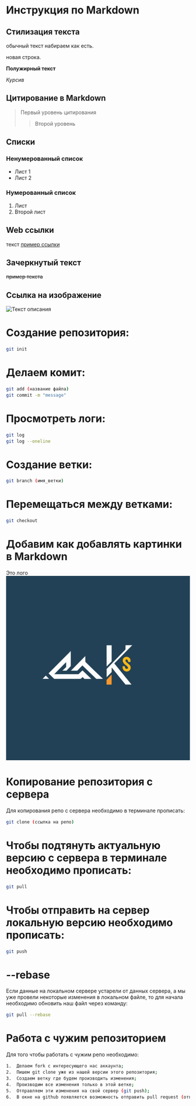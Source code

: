 # Инструкция по Markdown

## Стилизация текста
обычный текст набираем как есть.

новая строка.

**Полужирный текст**

*Курсив*

## Цитирование в Markdown
> Первый уровень цитирования
>> Второй уровень

## Списки
### Ненумерованный список
* Лист 1
* Лист 2

### Нумерованный список
1. Лист 
2. Второй лист

## Web ссылки
текст [пример ссылки](http.example.com "Всплывающая подсказка")

## Зачеркнутый текст

~~пример текста~~

## Cсылка на изображение

![Текст описания](https://www.example.com/image.jpg)


# Создание репозитория:

```sh
git init
```

# Делаем комит:

```sh
git add (название файла)
git commit -m "message"
```

# Просмотреть логи:

```sh
git log
git log --oneline
```
# Создание ветки:

```sh
git branch (имя_ветки)
```
# Перемещаться между ветками:

```sh
git checkout
```

# Добавим как добавлять картинки в Markdown

Это лого
![Лого](лого.png)

# Копирование репозитория с сервера

Для копирования репо с сервера необходимо в терминале прописать:

```sh
git clone (ссылка на репо)
```

# Чтобы подтянуть актуальную версию с сервера в терминале необходимо прописать:

```sh
git pull
```

# Чтобы отправить на сервер локальную версию необходимо прописать:

```sh
git push
```
# --rebase
Если данные на локальном сервере устарели от данных сервера, а мы уже провели некоторые изменения в локальном файле, то для начала необходимо обновить наш файл через команду:

```sh
git pull --rebase
```

# Работа с чужим репозиторием
Для того чтобы работать с чужим репо необходимо:
```sh
1.	Делаем fork с интересующего нас аккаунта;
2.	Пишем git clone уже из нашей версии этого репозитория;
3.	Создаем ветку где будем производить изменения;
4.	Производим все изменения только в этой ветке;
5.	Отправляем эти изменения на свой сервер (git push);
6.	В окне на github появляется возможность отправить pull request (отправка изменений на репо источник).
```